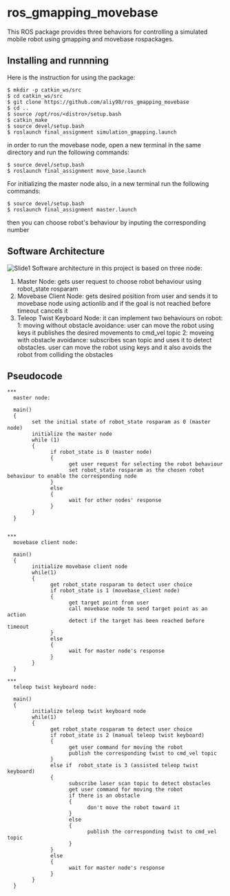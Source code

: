 # ros_gmapping_movebase
This ROS package provides three behaviors for controlling  a simulated mobile robot using gmapping and movebase rospackages.
## Installing and runnning 
Here is the instruction for using the package:
```bashscript
$ mkdir -p catkin_ws/src
$ cd catkin_ws/src
$ git clone https://github.com/aliy98/ros_gmapping_movebase
$ cd ..
$ source /opt/ros/<distro>/setup.bash
$ catkin_make
$ source devel/setup.bash
$ roslaunch final_assignment simulation_gmapping.launch
```
in order to run the movebase node, open a new terminal in the same directory and run the following commands:
```bashscript
$ source devel/setup.bash
$ roslaunch final_assignment move_base.launch
```
For initializing the master node also, in a new terminal run the following commands:
```bashscript
$ source devel/setup.bash
$ roslaunch final_assignment master.launch
```
then you can choose robot's behaviour by inputing the corresponding number

## Software Architecture
![Slide1](https://user-images.githubusercontent.com/65722399/147779264-a4f65968-3760-4857-8270-8b281d62693d.JPG)
Software architecture in this project is based on three node:
1. Master Node: gets user request to choose robot behaviour
        using robot_state rosparam
2. Movebase Client Node: gets desired position from user and sends it to movebase node using 
        actionlib and if the goal is not reached before timeout cancels it
3. Teleop Twist Keyboard Node: it can implement two behaviours on robot:
        1: moving without obstacle avoidance:
            user can move the robot using keys it publishes the desired movements
            to cmd_vel topic
        2: moveing with obstacle avoidance:
            subscribes scan topic and uses it to detect obstacles. user 
            can move the robot using keys and it also avoids the robot
            from colliding the obstacles


## Pseudocode
```
***
  master node:
  
  main()
  {
        set the initial state of robot_state rosparam as 0 (master node)
        initialize the master node
        while (1)
        {
              if robot_state is 0 (master node)
              {
                    get user request for selecting the robot behaviour
                    set robot_state rosparam as the chosen robot behaviour to enable the corresponding node
              } 
              else 
              {
                    wait for other nodes' response 
              }
        }
  }

  
***
  movebase client node:
  
  main()
  {
        initialize movebase client node
        while(1)
        {
              get robot_state rosparam to detect user choice
              if robot_state is 1 (movebase_client node)
              {
                    get target point from user
                    call movebase node to send target point as an action 
                    detect if the target has been reached before timeout
              } 
              else 
              {
                    wait for master node's response
              }
        }
  }

***
  teleop twist keyboard node:
  
  main()
  {
        initialize teleop twist keyboard node
        while(1)
        {
              get robot_state rosparam to detect user choice
              if robot_state is 2 (manual teleop twist keyboard)
              {
                    get user command for moving the robot
                    publish the corresponding twist to cmd_vel topic
              } 
              else if  robot_state is 3 (assisted teleop twist keyboard)
              {
                    subscribe laser scan topic to detect obstacles
                    get user command for moving the robot
                    if there is an obstacle 
                    {
                          don't move the robot toward it
                    } 
                    else 
                    {
                          publish the corresponding twist to cmd_vel topic
                    }
              } 
              else 
              {
                    wait for master node's response
              }
        }
  }
 
```


